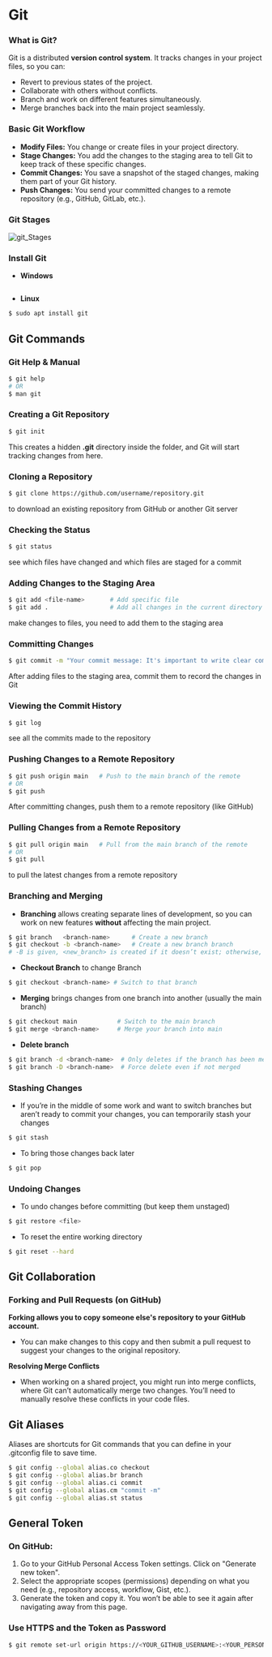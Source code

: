 # Git

### What is Git?
Git is a distributed **version control system**. It tracks changes in your project files, so you can:
- Revert to previous states of the project.
- Collaborate with others without conflicts.
- Branch and work on different features simultaneously.
- Merge branches back into the main project seamlessly.

### Basic Git Workflow
- **Modify Files:** You change or create files in your project directory.
- **Stage Changes:** You add the changes to the staging area to tell Git to keep track of these specific changes.
- **Commit Changes:** You save a snapshot of the staged changes, making them part of your Git history.
- **Push Changes:** You send your committed changes to a remote repository (e.g., GitHub, GitLab, etc.).

### Git Stages

![git_Stages](./)

### Install Git
- **Windows**
```link
```
- **Linux**
```bash
$ sudo apt install git
```

## Git Commands

### Git Help & Manual
```bash
$ git help
# OR
$ man git
```

### Creating a Git Repository

```bash
$ git init
```
This creates a hidden **.git** directory inside the folder, and Git will start tracking changes from here.

### Cloning a Repository

```bash
$ git clone https://github.com/username/repository.git
```
to download an existing repository from GitHub or another Git server


### Checking the Status

```bash
$ git status
```
see which files have changed and which files are staged for a commit

### Adding Changes to the Staging Area

```bash
$ git add <file-name>       # Add specific file
$ git add .                 # Add all changes in the current directory
```
make changes to files, you need to add them to the staging area

### Committing Changes

```bash
$ git commit -m "Your commit message: It's important to write clear commit messages explaining what the changes are."

```
After adding files to the staging area, commit them to record the changes in Git

### Viewing the Commit History

```bash
$ git log
```
see all the commits made to the repository

### Pushing Changes to a Remote Repository

```bash
$ git push origin main   # Push to the main branch of the remote
# OR
$ git push
```
After committing changes, push them to a remote repository (like GitHub)


### Pulling Changes from a Remote Repository

```bash
$ git pull origin main   # Pull from the main branch of the remote
# OR
$ git pull
```
to pull the latest changes from a remote repository

### Branching and Merging

- **Branching** allows creating separate lines of development, so you can work on new features **without** affecting the main project.

```bash
$ git branch   <branch-name>      # Create a new branch
$ git checkout -b <branch-name>   # Create a new branch branch
# -B is given, <new_branch> is created if it doesn’t exist; otherwise, it is reset.
```
- **Checkout Branch** to change Branch
```bash
$ git checkout <branch-name> # Switch to that branch
```

- **Merging** brings changes from one branch into another (usually the main branch)

```bash
$ git checkout main           # Switch to the main branch
$ git merge <branch-name>     # Merge your branch into main
```

- **Delete  branch**
```bash
$ git branch -d <branch-name>  # Only deletes if the branch has been merged
$ git branch -D <branch-name>  # Force delete even if not merged
```

### Stashing Changes
- If you’re in the middle of some work and want to switch branches but aren’t ready to commit your changes, you can temporarily stash your changes
```bash
$ git stash
```
- To bring those changes back later
```bash
$ git pop
```
 
### Undoing Changes
- To undo changes before committing (but keep them unstaged)
```bash
$ git restore <file>
```
- To reset the entire working directory
```bash
$ git reset --hard
```


## Git Collaboration

### Forking and Pull Requests (on GitHub)

**Forking allows you to copy someone else's repository to your GitHub account.**
- You can make changes to this copy and then submit a pull request to suggest your changes to the original repository.

**Resolving Merge Conflicts**

- When working on a shared project, you might run into merge conflicts, where Git can’t automatically merge two changes. You’ll need to manually resolve these conflicts in your code files. 

## Git Aliases
Aliases are shortcuts for Git commands that you can define in your .gitconfig file to save time.

```bash
$ git config --global alias.co checkout
$ git config --global alias.br branch
$ git config --global alias.ci commit
$ git config --global alias.cm "commit -m"
$ git config --global alias.st status
```

## General Token
### On GitHub:
1. Go to your GitHub Personal Access Token settings.
Click on "Generate new token".
2. Select the appropriate scopes (permissions) depending on what you need (e.g., repository access, workflow, Gist, etc.).
3. Generate the token and copy it. You won’t be able to see it again after navigating away from this page.


### Use HTTPS and the Token as Password

```bash
$ git remote set-url origin https://<YOUR_GITHUB_USERNAME>:<YOUR_PERSONAL_ACCESS_TOKEN>@github.com/<USERNAME>/<REPO>.git
```
